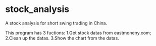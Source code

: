 # stock_analysis
A stock analysis for short swing trading in China.

This program has 3 fuctions:
1.Get stock datas from eastmoneny.com;
2.Clean up the datas.
3.Show the chart from the datas.



